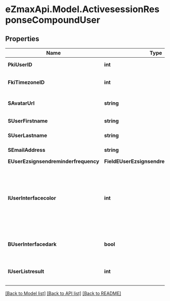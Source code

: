 
# eZmaxApi.Model.ActivesessionResponseCompoundUser

## Properties

Name | Type | Description | Notes
------------ | ------------- | ------------- | -------------
**PkiUserID** | **int** | The unique ID of the User | 
**FkiTimezoneID** | **int** | The unique ID of the Timezone | 
**SAvatarUrl** | **string** | The url of the picture used as avatar | 
**SUserFirstname** | **string** | The first name of the user | 
**SUserLastname** | **string** | The last name of the user | 
**SEmailAddress** | **string** | The email address. | 
**EUserEzsignsendreminderfrequency** | **FieldEUserEzsignsendreminderfrequency** |  | 
**IUserInterfacecolor** | **int** | The int32 representation of the interface color. For example, RGB color #39435B would be 3752795 | 
**BUserInterfacedark** | **bool** | Whether to use a dark mode interface | 
**IUserListresult** | **int** | The number of rows to return by default in lists | 

[[Back to Model list]](../README.md#documentation-for-models)
[[Back to API list]](../README.md#documentation-for-api-endpoints)
[[Back to README]](../README.md)

